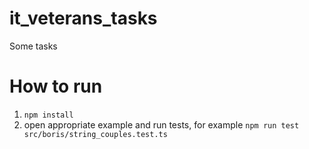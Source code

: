 # it_veterans_tasks

Some tasks

# How to run

1. `npm install`
2. open appropriate example and run tests, for example `npm run test src/boris/string_couples.test.ts`
